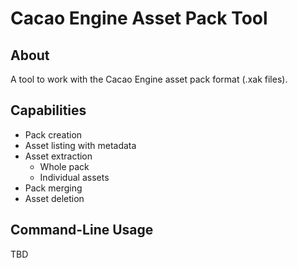 # Cacao Engine Asset Pack Tool

## About
A tool to work with the Cacao Engine asset pack format (.xak files).

## Capabilities
* Pack creation
* Asset listing with metadata
* Asset extraction
	* Whole pack
	* Individual assets
* Pack merging
* Asset deletion

## Command-Line Usage
TBD